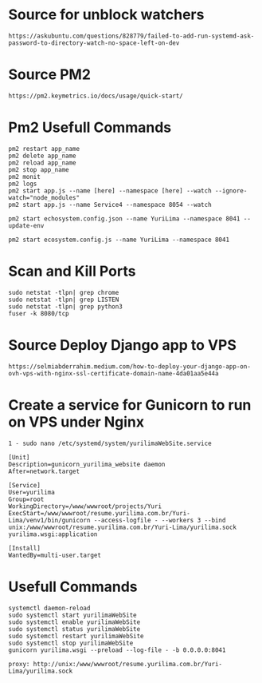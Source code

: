 # Source for unblock watchers
    https://askubuntu.com/questions/828779/failed-to-add-run-systemd-ask-password-to-directory-watch-no-space-left-on-dev

# Source PM2
    https://pm2.keymetrics.io/docs/usage/quick-start/

# Pm2 Usefull Commands
    pm2 restart app_name
    pm2 delete app_name
    pm2 reload app_name
    pm2 stop app_name
    pm2 monit
    pm2 logs
    pm2 start app.js --name [here] --namespace [here] --watch --ignore-watch="node_modules"
    pm2 start app.js --name Service4 --namespace 8054 --watch

    pm2 start echosystem.config.json --name YuriLima --namespace 8041 --update-env

    pm2 start ecosystem.config.js --name YuriLima --namespace 8041

# Scan and Kill Ports
    sudo netstat -tlpn| grep chrome
    sudo netstat -tlpn| grep LISTEN
    sudo netstat -tlpn| grep python3
    fuser -k 8080/tcp

# Source Deploy Django app to VPS
    https://selmiabderrahim.medium.com/how-to-deploy-your-django-app-on-ovh-vps-with-nginx-ssl-certificate-domain-name-4da01aa5e44a

# Create a service for Gunicorn to run on VPS under Nginx
    1 - sudo nano /etc/systemd/system/yurilimaWebSite.service

    [Unit]
    Description=gunicorn_yurilima_website daemon  
    After=network.target

    [Service]
    User=yurilima
    Group=root
    WorkingDirectory=/www/wwwroot/projects/Yuri
    ExecStart=/www/wwwroot/resume.yurilima.com.br/Yuri-Lima/venv1/bin/gunicorn --access-logfile - --workers 3 --bind unix:/www/wwwroot/resume.yurilima.com.br/Yuri-Lima/yurilima.sock yurilima.wsgi:application

    [Install]
    WantedBy=multi-user.target

# Usefull Commands
    systemctl daemon-reload
    sudo systemctl start yurilimaWebSite
    sudo systemctl enable yurilimaWebSite
    sudo systemctl status yurilimaWebSite
    sudo systemctl restart yurilimaWebSite
    sudo systemctl stop yurilimaWebSite
    gunicorn yurilima.wsgi --preload --log-file - -b 0.0.0.0:8041

    proxy: http://unix:/www/wwwroot/resume.yurilima.com.br/Yuri-Lima/yurilima.sock